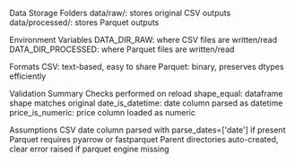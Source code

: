 Data Storage
  Folders
    data/raw/: stores original CSV outputs
    data/processed/: stores Parquet outputs

  Environment Variables
    DATA_DIR_RAW: where CSV files are written/read
    DATA_DIR_PROCESSED: where Parquet files are written/read

  Formats
    CSV: text-based, easy to share
    Parquet: binary, preserves dtypes efficiently

Validation Summary
  Checks performed on reload
    shape_equal: dataframe shape matches original
    date_is_datetime: date column parsed as datetime
    price_is_numeric: price column loaded as numeric

  Assumptions
    CSV date column parsed with parse_dates=['date'] if present
    Parquet requires pyarrow or fastparquet
    Parent directories auto-created, clear error raised if parquet engine missing
